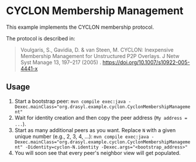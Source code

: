 # CYCLON Membership Management

This example implements the CYCLON membership protocol.

The protocol is described in:
> Voulgaris, S., Gavidia, D. & van Steen, M. CYCLON: Inexpensive Membership Management for
> Unstructured P2P Overlays. J Netw Syst Manage 13, 197–217 (2005)
> . https://doi.org/10.1007/s10922-005-4441-x

## Usage

1. Start a bootstrap
   peer: `mvn compile exec:java -Dexec.mainClass="org.drasyl.example.cyclon.CyclonMembershipManagement"`
2. Wait for identity creation and then copy the peer address (`My address = ...`).
3. Start as many additional peers as you want. Replace `N` with a given unique number (e.g.,
   2, 3, 4, ...): `mvn compile exec:java -Dexec.mainClass="org.drasyl.example.cyclon.CyclonMembershipManagement" -Didentity=cyclon-N.identity -Dexec.args="<bootstrap_address>"`
4. You will soon see that every peer's neighbor view will get populated.
